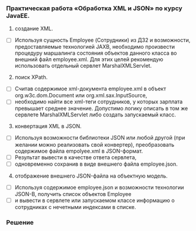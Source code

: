 ﻿### Практическая работа «Обработка XML и JSON» по курсу JavaEE.

1. создание XML.

- [ ] Используя сущность Employee (Сотрудники) из ДЗ2 и возможности, предоставляемые технологией JAXB, необходимо произвести процедуру маршалинга состояния объектов данного класса во внешний файл employee.xml. 
Для этих целей рекомендую использовать отдельный сервлет MarshalXMLServlet.

2. поиск XPath.

- [ ] Считав содержимое xml-документа employee.xml в объект org.w3c.dom.Document или org.xml.sax.InputSource, 
- [ ] необходимо найти все xml-теги сотрудников, у которых зарплата превышает среднее значение. 
Допустимо логику описать в том же сервлете MarshalXMLServlet либо создать запускаемый класс.

3. конвертация XML в JSON.

- [ ] Используя возможности библиотеки JSON или любой другой (при желании можно реализовать свой конвертер), преобразовать содержимое файла empolyee.xml в JSON-формат.
- [ ] Результат вывести в качестве ответа сервлета, 
- [ ] одновременно сохранив в виде внешнего файла employee.json.

4. отображение внешнего JSON-файла на объектную модель.

- [ ] Используя содержимое employee.json и возможности технологии JSON-B, получить список объектов Employee 
- [ ] и вывести в сервлете или запускаемом классе информацию о сотрудниках с нечетными индексами в списке.

### Решение
